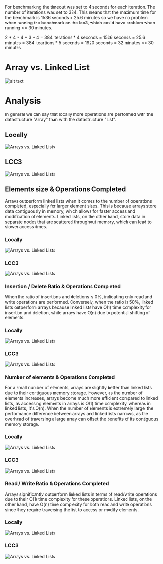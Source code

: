 For benchmarking the timeout was set to 4 seconds for each iteration. The number of iterations was set to 384. This means that the maximum time for the benchmark is 1536 seconds = 25.6 minutes so we have no problem when running the benchmark on the lcc3, which could have problem when running >= 30 minutes.

2 * 4 * 4 * 3 * 4 = 384 Iterations * 4 seconds = 1536 seconds = 25.6 minutes
                  = 384 Iteartions * 5 seconds = 1920 seconds = 32 minutes >= 30 minutes
# Array vs. Linked List
![alt text](arraylist-vs-linkedlist-complexity.png)
# Analysis
In general we can say that locally more operations are performed with the datastructure "Array" than with the datastructure "List". 
## Locally
![Arrays vs. Linked Lists](local/total_operations_comparison_chart.png)

## LCC3
![Arrays vs. Linked Lists](lcc3/total_operations_comparison_chart.png)

## Elements size & Operations Completed
Arrays outperform linked lists when it comes to the number of operations completed, especially for larger element sizes. This is because arrays store data contiguously in memory, which allows for faster access and modification of elements. Linked lists, on the other hand, store data in separate nodes that are scattered throughout memory, which can lead to slower access times.
### Locally
![Arrays vs. Linked Lists](local/element_size_vs_operations_completed2.png)

### LCC3
![Arrays vs. Linked Lists](lcc3/element_size_vs_operations_completed2.png)

### Insertion / Delete Ratio & Operations Completed
When the ratio of insertions and deletions is 0%, indicating only read and write operations are performed.
Conversely, when the ratio is 50%, linked lists outperform arrays because linked lists have O(1) time complexity for insertion and deletion, while arrays have O(n) due to potential shifting of elements.
### Locally
![Arrays vs. Linked Lists](local/ins_del_ratio_vs_operations_completed2.png)


### LCC3
![Arrays vs. Linked Lists](lcc3/ins_del_ratio_vs_operations_completed2.png)
### Number of elements & Operations Completed
For a small number of elements, arrays are slightly better than linked lists due to their contiguous memory storage. However, as the number of elements increases, arrays become much more efficient compared to linked lists, as accessing elements in arrays is O(1) time complexity, whereas in linked lists, it's O(n).
When the number of elements is extremely large, the performance difference between arrays and linked lists narrows, as the overhead of traversing a large array can offset the benefits of its contiguous memory storage.
### Locally
![Arrays vs. Linked Lists](local/number_of_elements_vs_operations_completed2.png)

### LCC3
![Arrays vs. Linked Lists](lcc3/number_of_elements_vs_operations_completed2.png)

### Read / Write Ratio & Operations Completed
Arrays significantly outperform linked lists in terms of read/write operations due to their O(1) time complexity for these operations. Linked lists, on the other hand, have O(n) time complexity for both read and write operations since they require traversing the list to access or modify elements.
### Locally
![Arrays vs. Linked Lists](local/read_write_ratio_vs_operations_completed2.png)

### LCC3
![Arrays vs. Linked Lists](lcc3/read_write_ratio_vs_operations_completed2.png)


